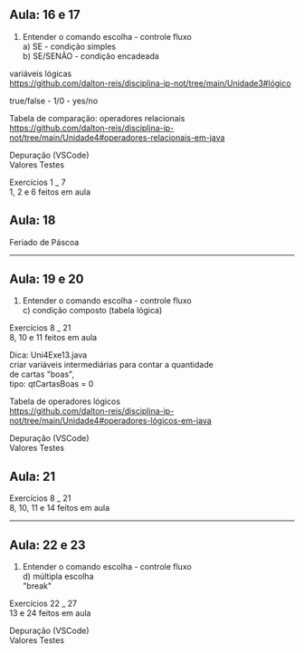 ## Aula: 16 e 17
1) Entender o comando escolha - controle fluxo<br>
  a) SE - condição simples<br>
  b) SE/SENÃO - condição encadeada<br>

variáveis lógicas<br>
https://github.com/dalton-reis/disciplina-ip-not/tree/main/Unidade3#lógico

true/false - 1/0  - yes/no

Tabela de comparação: operadores relacionais<br>
https://github.com/dalton-reis/disciplina-ip-not/tree/main/Unidade4#operadores-relacionais-em-java

Depuração (VSCode)<br>
Valores Testes<br>

Exercícios 1 _ 7<br>
1, 2 e 6 feitos em aula

## Aula: 18
Feriado de Páscoa

------------------
## Aula: 19 e 20
1) Entender o comando escolha - controle fluxo<br>
  c) condição composto (tabela lógica)<br>

Exercícios 8 _ 21 <br>
8, 10 e 11 feitos em aula

Dica: Uni4Exe13.java<br>
criar variáveis intermediárias para contar a quantidade<br>
de cartas "boas", <br>
tipo: qtCartasBoas = 0

Tabela de operadores lógicos<br>
https://github.com/dalton-reis/disciplina-ip-not/tree/main/Unidade4#operadores-lógicos-em-java

Depuração (VSCode)<br>
Valores Testes<br>

## Aula: 21
Exercícios 8 _ 21 <br>
8, 10, 11 e 14 feitos em aula

------------------
## Aula: 22 e 23
1) Entender o comando escolha - controle fluxo<br>
  d) múltipla escolha<br>
    "break"

Exercícios 22 _ 27<br>
13 e 24 feitos em aula<br>

Depuração (VSCode)<br>
Valores Testes<br>
